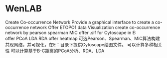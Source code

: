 # WenLAB
Create Co-occurrence Network
Provide a graphical interface to create a co-occurrence network
Offer ETOPO1 data Visualization
create co-occurrence network by pearson spearman MiC
offer .sif for Cytoscape in E:\
offer PCoA LDA RDA
offer heatmap
可选Pearson、Spearman、MiC算法构建共现网络，并可视化，在E：目录下提供Cytoscape绘图文件。
可以计算多种相关性
可以计算基于B-C距离的PCoA分析、RDA、LDA
